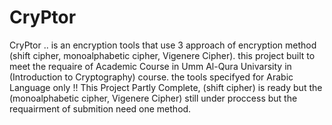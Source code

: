 # CryPtor

CryPtor .. is an encryption tools that use 3 approach of encryption method (shift cipher, monoalphabetic cipher, Vigenere Cipher).
this project built to meet the requaire of Academic Course in Umm Al-Qura Univarsity in (Introduction to Cryptography) course.
the tools specifyed for Arabic Language only !!
This Project Partly Complete, (shift cipher) is ready but the (monoalphabetic cipher, Vigenere Cipher) still under proccess but the requairment of submition need one method.
